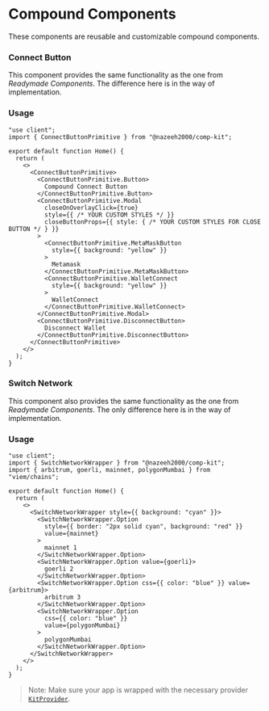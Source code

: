 # Compound Components
These components are reusable and customizable compound components.

### Connect Button
This component provides the same functionality as the one from *Readymade Components*. The difference here is in the way of implementation. 

### Usage
```tsx
"use client";
import { ConnectButtonPrimitive } from "@nazeeh2000/comp-kit";

export default function Home() {
  return (
    <>
      <ConnectButtonPrimitive>
        <ConnectButtonPrimitive.Button>
          Compound Connect Button
        </ConnectButtonPrimitive.Button>
        <ConnectButtonPrimitive.Modal
          closeOnOverlayClick={true}
          style={{ /* YOUR CUSTOM STYLES */ }}
          closeButtonProps={{ style: { /* YOUR CUSTOM STYLES FOR CLOSE BUTTON */ } }}
        >
          <ConnectButtonPrimitive.MetaMaskButton
            style={{ background: "yellow" }}
          >
            Metamask
          </ConnectButtonPrimitive.MetaMaskButton>
          <ConnectButtonPrimitive.WalletConnect
            style={{ background: "yellow" }}
          >
            WalletConnect
          </ConnectButtonPrimitive.WalletConnect>
        </ConnectButtonPrimitive.Modal>
        <ConnectButtonPrimitive.DisconnectButton>
          Disconnect Wallet
        </ConnectButtonPrimitive.DisconnectButton>
      </ConnectButtonPrimitive>
    </>
  );
}
```
### Switch Network
This component also provides the same functionality as the one from *Readymade Components*. The only difference here is in the way of implementation.

### Usage
```tsx
"use client";
import { SwitchNetworkWrapper } from "@nazeeh2000/comp-kit";
import { arbitrum, goerli, mainnet, polygonMumbai } from "viem/chains";

export default function Home() {
  return (
    <>
      <SwitchNetworkWrapper style={{ background: "cyan" }}>
        <SwitchNetworkWrapper.Option
          style={{ border: "2px solid cyan", background: "red" }}
          value={mainnet}
        >
          mainnet 1
        </SwitchNetworkWrapper.Option>
        <SwitchNetworkWrapper.Option value={goerli}>
          goerli 2
        </SwitchNetworkWrapper.Option>
        <SwitchNetworkWrapper.Option css={{ color: "blue" }} value={arbitrum}>
          arbitrum 3
        </SwitchNetworkWrapper.Option>
        <SwitchNetworkWrapper.Option
          css={{ color: "blue" }}
          value={polygonMumbai}
        >
          polygonMumbai
        </SwitchNetworkWrapper.Option>
      </SwitchNetworkWrapper>
    </>
  );
}
```

> Note: Make sure your app is wrapped with the necessary provider [`KitProvider`](./README.md#kitprovider).